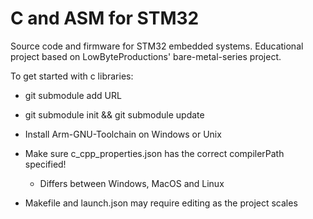 # C and ASM for STM32
Source code and firmware for STM32 embedded systems. Educational project based on LowByteProductions' bare-metal-series project.

To get started with c libraries: 
- git submodule add URL
- git submodule init && git submodule update
- Install Arm-GNU-Toolchain on Windows or Unix
- Make sure c_cpp_properties.json has the correct compilerPath specified!
	- Differs between Windows, MacOS and Linux

- Makefile and launch.json may require editing as the project scales